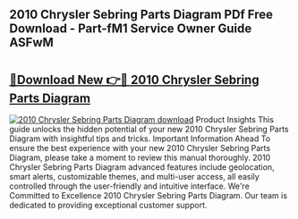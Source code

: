 ## 2010 Chrysler Sebring Parts Diagram PDf Free Download - Part-fM1 Service Owner Guide ASFwM

# <h2><a href="http://dfit2r.blite.top/?on=2010+Chrysler+Sebring+Parts+Diagram">🔗Download New 👉🔴 2010 Chrysler Sebring Parts Diagram</a></h2>

[![2010 Chrysler Sebring Parts Diagram download](https://i.imgur.com/lujVjoI.png)](http://dfit2r.blite.top/?on=2010+Chrysler+Sebring+Parts+Diagram)
Product Insights This guide unlocks the hidden potential of your new 2010 Chrysler Sebring Parts Diagram with insightful tips and tricks. Important Information Ahead To ensure the best experience with your new 2010 Chrysler Sebring Parts Diagram, please take a moment to review this manual thoroughly. 2010 Chrysler Sebring Parts Diagram advanced features include geolocation, smart alerts, customizable themes, and multi-user access, all easily controlled through the user-friendly and intuitive interface. We're Committed to Excellence 2010 Chrysler Sebring Parts Diagram. Our team is dedicated to providing exceptional customer support.

